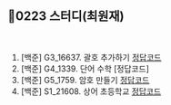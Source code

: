 
## 📘0223 스터디(최원재)
</br>

1. [백준] G3_16637.	괄호 추가하기 [정답코드](https://github.com/daejeon5-algostudy/AlgorithmStudy/blob/main/%EC%8A%A4%ED%84%B0%EB%94%94/0223/%EC%B5%9C%EC%9B%90%EC%9E%AC/Main_bj_16637_%EA%B4%84%ED%98%B8%EC%B6%94%EA%B0%80%ED%95%98%EA%B8%B0.java)
2. [백준] G4_1339.	단어 수학 [정답코드]
3. [백준] G5_1759.	암호 만들기 [정답코드](https://github.com/daejeon5-algostudy/AlgorithmStudy/blob/main/%EC%8A%A4%ED%84%B0%EB%94%94/0223/%EC%B5%9C%EC%9B%90%EC%9E%AC/Main_bj_1759_%EC%95%94%ED%98%B8%EB%A7%8C%EB%93%A4%EA%B8%B0_%EB%8C%80%EC%A0%84_5%EB%B0%98_%EC%B5%9C%EC%9B%90%EC%9E%AC.java)
4. [백준] S1_21608.	상어 초등학교 [정답코드](https://github.com/daejeon5-algostudy/AlgorithmStudy/blob/main/%EC%8A%A4%ED%84%B0%EB%94%94/0223/%EC%B5%9C%EC%9B%90%EC%9E%AC/Main_bj_21608_%EC%83%81%EC%96%B4%EC%B4%88%EB%93%B1%ED%95%99%EA%B5%90_%EB%8C%80%EC%A0%84_5%EB%B0%98_%EC%B5%9C%EC%9B%90%EC%9E%AC.java)
